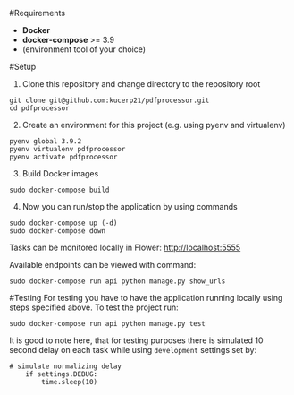 #Requirements
* **Docker**
* **docker-compose** >= 3.9
* (environment tool of your choice)

#Setup
1. Clone this repository and change directory to the repository root
```
git clone git@github.com:kucerp21/pdfprocessor.git
cd pdfprocessor
```
2. Create an environment for this project (e.g. using pyenv and virtualenv)
```
pyenv global 3.9.2 
pyenv virtualenv pdfprocessor
pyenv activate pdfprocessor
```
3. Build Docker images
```
sudo docker-compose build
```
4. Now you can run/stop the application by using commands
```
sudo docker-compose up (-d)
sudo docker-compose down
```

Tasks can be monitored locally in Flower:
[http://localhost:5555](http://localhost:5555)

Available endpoints can be viewed with command:
```
sudo docker-compose run api python manage.py show_urls
```

#Testing
For testing you have to have the application running locally using steps specified above.
To test the project run: 
```
sudo docker-compose run api python manage.py test
```

It is good to note here, that for testing purposes there is simulated 10 second delay on each task while using `development` settings
set by:
```
# simulate normalizing delay
    if settings.DEBUG:
        time.sleep(10)
```